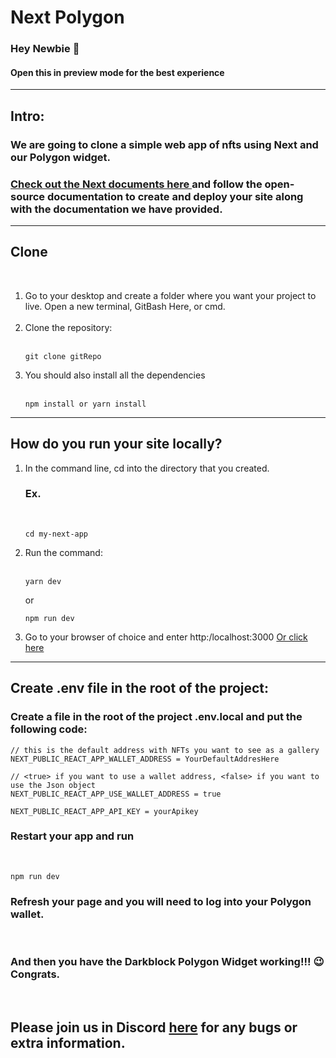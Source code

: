 <h1>Next Polygon</h1>
<h3>Hey Newbie &#128075;</h3>
<h4>Open this in preview mode for the best experience</h4>
<hr>
<h2>Intro:</h2>
<h3>We are going to clone a simple web app of nfts using Next and our Polygon widget.</h3>
<h3>
<a href="https://nextjs.org/docs">Check out the Next documents here </a>and follow the open-source documentation to create and deploy your site along with the documentation we have provided.</h3><hr>
<h2>Clone</h2><br>
<ol>
<li>Go to your desktop and create a folder where you want your project to live. Open a new terminal, GitBash Here, or cmd.</li><br>
<li>Clone the repository:</li>
<br>

```
git clone gitRepo
```

<li>You should also install all the dependencies</li>
<br>

```
npm install or yarn install
```

</ol>
<hr>

<h2>How do you run your site locally?</h2>
<ol>
<li>In the command line, cd into the directory that you created.
<h3>Ex.</h3>
<br>

```
cd my-next-app
```

<li>Run the command: </li><br>

```
yarn dev
```

or

```
npm run dev
```

<li>Go to your browser of choice and enter http:/localhost:3000 <a href="http://localhost:3000">Or click here</a></li>
</ol>
<hr>
<h2>Create .env file in the root of the project:</h2>

<h3>Create a file in the root of the project <strong>.env.local</strong> and put the following code:</h3>

```
// this is the default address with NFTs you want to see as a gallery
NEXT_PUBLIC_REACT_APP_WALLET_ADDRESS = YourDefaultAddresHere

// <true> if you want to use a wallet address, <false> if you want to use the Json object
NEXT_PUBLIC_REACT_APP_USE_WALLET_ADDRESS = true

NEXT_PUBLIC_REACT_APP_API_KEY = yourApikey
```

<h3>Restart your app and run</h3>
<br>

```
npm run dev
```

<h3>Refresh your page and you will need to log into your Polygon wallet.</h3>
<br>

<h3>And then you have the <strong>Darkblock Polygon Widget</strong> working!!!	&#x1f609; Congrats.</h3><br>

<h2>Please join us in Discord <a href="https://discord.com/channels/832678301814095942/832678301814095945">here</a> for any bugs or extra information.</h2>
